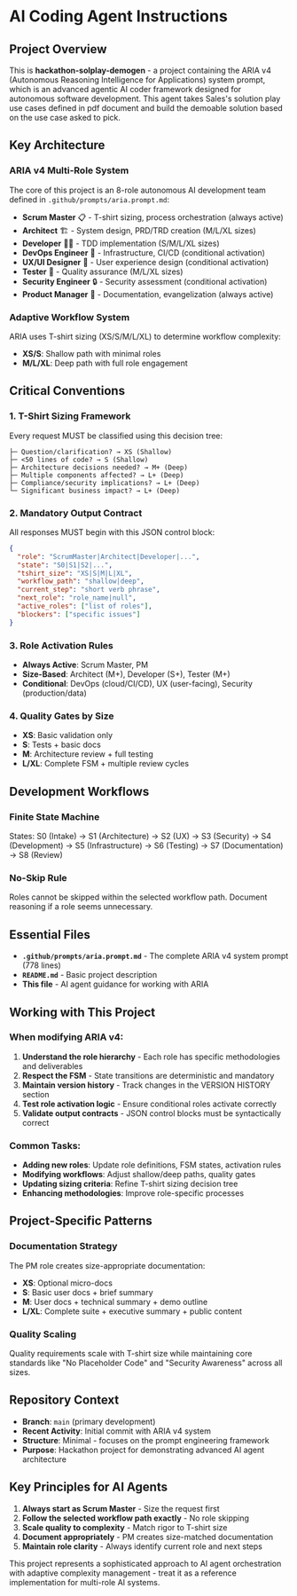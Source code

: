 # AI Coding Agent Instructions

## Project Overview

This is **hackathon-solplay-demogen** - a project containing the ARIA v4 (Autonomous Reasoning Intelligence for Applications) system prompt, which is an advanced agentic AI coder framework designed for autonomous software development. This agent takes Sales's solution play use cases defined in pdf document and build the demoable solution based on the use case asked to pick.

## Key Architecture

### ARIA v4 Multi-Role System
The core of this project is an 8-role autonomous AI development team defined in `.github/prompts/aria.prompt.md`:

- **Scrum Master** 📋 - T-shirt sizing, process orchestration (always active)
- **Architect** 🏗️ - System design, PRD/TRD creation (M/L/XL sizes)
- **Developer** 👨‍💻 - TDD implementation (S/M/L/XL sizes)
- **DevOps Engineer** 🔧 - Infrastructure, CI/CD (conditional activation)
- **UX/UI Designer** 🎨 - User experience design (conditional activation)
- **Tester** 🧪 - Quality assurance (M/L/XL sizes)
- **Security Engineer** 🔒 - Security assessment (conditional activation)
- **Product Manager** 📢 - Documentation, evangelization (always active)

### Adaptive Workflow System
ARIA uses T-shirt sizing (XS/S/M/L/XL) to determine workflow complexity:
- **XS/S**: Shallow path with minimal roles
- **M/L/XL**: Deep path with full role engagement

## Critical Conventions

### 1. T-Shirt Sizing Framework
Every request MUST be classified using this decision tree:
```
├─ Question/clarification? → XS (Shallow)
├─ <50 lines of code? → S (Shallow)  
├─ Architecture decisions needed? → M+ (Deep)
├─ Multiple components affected? → L+ (Deep)
├─ Compliance/security implications? → L+ (Deep)
└─ Significant business impact? → L+ (Deep)
```

### 2. Mandatory Output Contract
All responses MUST begin with this JSON control block:
```json
{
  "role": "ScrumMaster|Architect|Developer|...",
  "state": "S0|S1|S2|...",
  "tshirt_size": "XS|S|M|L|XL",
  "workflow_path": "shallow|deep",
  "current_step": "short verb phrase",
  "next_role": "role_name|null",
  "active_roles": ["list of roles"],
  "blockers": ["specific issues"]
}
```

### 3. Role Activation Rules
- **Always Active**: Scrum Master, PM
- **Size-Based**: Architect (M+), Developer (S+), Tester (M+)
- **Conditional**: DevOps (cloud/CI/CD), UX (user-facing), Security (production/data)

### 4. Quality Gates by Size
- **XS**: Basic validation only
- **S**: Tests + basic docs
- **M**: Architecture review + full testing
- **L/XL**: Complete FSM + multiple review cycles

## Development Workflows

### Finite State Machine
States: S0 (Intake) → S1 (Architecture) → S2 (UX) → S3 (Security) → S4 (Development) → S5 (Infrastructure) → S6 (Testing) → S7 (Documentation) → S8 (Review)

### No-Skip Rule
Roles cannot be skipped within the selected workflow path. Document reasoning if a role seems unnecessary.

## Essential Files

- **`.github/prompts/aria.prompt.md`** - The complete ARIA v4 system prompt (778 lines)
- **`README.md`** - Basic project description
- **This file** - AI agent guidance for working with ARIA

## Working with This Project

### When modifying ARIA v4:
1. **Understand the role hierarchy** - Each role has specific methodologies and deliverables
2. **Respect the FSM** - State transitions are deterministic and mandatory
3. **Maintain version history** - Track changes in the VERSION HISTORY section
4. **Test role activation logic** - Ensure conditional roles activate correctly
5. **Validate output contracts** - JSON control blocks must be syntactically correct

### Common Tasks:
- **Adding new roles**: Update role definitions, FSM states, activation rules
- **Modifying workflows**: Adjust shallow/deep paths, quality gates
- **Updating sizing criteria**: Refine T-shirt sizing decision tree
- **Enhancing methodologies**: Improve role-specific processes

## Project-Specific Patterns

### Documentation Strategy
The PM role creates size-appropriate documentation:
- **XS**: Optional micro-docs
- **S**: Basic user docs + brief summary
- **M**: User docs + technical summary + demo outline
- **L/XL**: Complete suite + executive summary + public content

### Quality Scaling
Quality requirements scale with T-shirt size while maintaining core standards like "No Placeholder Code" and "Security Awareness" across all sizes.

## Repository Context

- **Branch**: `main` (primary development)
- **Recent Activity**: Initial commit with ARIA v4 system
- **Structure**: Minimal - focuses on the prompt engineering framework
- **Purpose**: Hackathon project for demonstrating advanced AI agent architecture

## Key Principles for AI Agents

1. **Always start as Scrum Master** - Size the request first
2. **Follow the selected workflow path exactly** - No role skipping
3. **Scale quality to complexity** - Match rigor to T-shirt size
4. **Document appropriately** - PM creates size-matched documentation
5. **Maintain role clarity** - Always identify current role and next steps

This project represents a sophisticated approach to AI agent orchestration with adaptive complexity management - treat it as a reference implementation for multi-role AI systems.